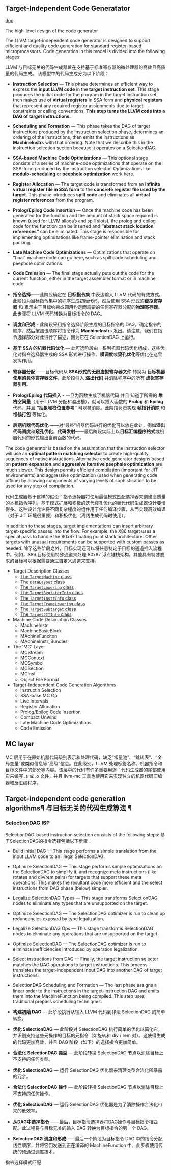 
## Target-Independent Code Generatator

[doc](https://llvm.org/docs/CodeGenerator.html)

The high-level design of the code generator

The LLVM target-independent code generator is designed to support efficient and quality code generation for standard register-based microprocessors. Code generation in this model is divided into the following stages:

LLVM 与目标无关的代码生成器旨在支持基于标准寄存器的微处理器的高效且高质量的代码生成。
该模型中的代码生成分为以下阶段：

- **Instruction Selection** — This phase determines an efficient way to express the **input LLVM code** in the **target instruction set**. This stage produces the initial code for the program in the target instruction set, then makes use of **virtual registers** in SSA form and **physical registers** that represent any required register assignments due to target constraints or calling conventions. **This step turns the LLVM code into a DAG of target instructions.**
- **Scheduling and Formation** — This phase takes the DAG of target instructions produced by the instruction selection phase, determines an ordering of the instructions, then emits the instructions as **MachineInstr**s with that ordering. Note that we describe this in the instruction selection section because it operates on a SelectionDAG.
- **SSA-based Machine Code Optimizations** — This optional stage consists of a series of machine-code optimizations that operate on the SSA-form produced by the instruction selector. Optimizations like **modulo-scheduling** or **peephole optimization** work here.
- **Register Allocation** — The target code is transformed from an **infinite virtual register file in SSA form** to the **concrete register file used by the target**. This phase introduces **spill code** and eliminates all **virtual register references** from the program.
- **Prolog/Epilog Code Insertion** — Once the machine code has been generated for the function and the amount of stack space required is known (used for LLVM alloca’s and spill slots), the prolog and epilog code for the function can be inserted and **“abstract stack location references”** can be eliminated. This stage is responsible for implementing optimizations like frame-pointer elimination and stack packing.
- **Late Machine Code Optimizations** — Optimizations that operate on “final” machine code can go here, such as spill code scheduling and peephole optimizations.
- **Code Emission** — The final stage actually puts out the code for the current function, either in the target assembler format or in machine code.


- **指令选择**——此阶段确定在 **目标指令集** 中表达输入 LLVM 代码的有效方式。此阶段为目标指令集中的程序生成初始代码，然后使用 SSA 形式的**虚拟寄存器** 和 表示由于目标约束或调用约定而需要的任何寄存器分配的**物理寄存器**。此步骤将 LLVM 代码转换为目标指令的 DAG。
- **调度和形成** - 此阶段采用指令选择阶段生成的目标指令的 DAG，确定指令的顺序，然后按照该顺序将指令作为 **MachineInstr**s 发出。请注意，我们在指令选择部分对此进行了描述，因为它在 SelectionDAG 上运行。
- **基于 SSA 的机器代码优化** — 此可选阶段由一系列机器代码优化组成，这些优化对指令选择器生成的 SSA 形式进行操作。**模调度**或**窥孔优化**等优化在这里发挥作用。
- **寄存器分配** ——目标代码从 **SSA形式的无限虚拟寄存器文件** 转换为 **目标机器使用的具体寄存器文件**。此阶段引入 **溢出代码** 并消除程序中的所有 **虚拟寄存器引用**。
- **Prolog/Epilog 代码插入** - 一旦为函数生成了机器代码 并且 知道了所需的 **堆栈空间量**（用于 LLVM 分配和溢出槽），就可以插入函数的 **Prolog** 和 **Epilog** 代码，并且 **“抽象堆栈位置参考”** 可以被消除。此阶段负责实现 **帧指针消除** 和 **堆栈打包** 等优化。
- **后期机器代码优化** ——对“最终”机器代码进行的优化可以放在此处，例如**溢出代码调度**和**窥孔优化**。**代码发射**——最后阶段实际上以**目标汇编程序格式**或机器代码的形式输出当前函数的代码。

The code generator is based on the assumption that the instruction selector will use an **optimal pattern matching selector** to create high-quality sequences of native instructions. Alternative code generator designs based on **pattern expansion** and **aggressive iterative peephole optimization** are much slower. This design permits efficient compilation (important for JIT environments) and aggressive optimization (used when generating code offline) by allowing components of varying levels of sophistication to be used for any step of compilation.

代码生成器基于这样的假设：指令选择器将使用最佳模式匹配选择器来创建高质量的本机指令序列。基于模式扩展和积极的迭代窥孔优化的替代代码生成器设计要慢得多。这种设计允许将不同复杂程度的组件用于任何编译步骤，从而实现高效编译（对于 JIT 环境很重要）和积极优化（离线生成代码时使用）。

In addition to these stages, target implementations can insert arbitrary target-specific passes into the flow. For example, the X86 target uses a special pass to handle the 80x87 floating point stack architecture. Other targets with unusual requirements can be supported with custom passes as needed.
除了这些阶段之外，目标实现还可以将任意特定于目标的通道插入流程中。例如，X86 目标使用特殊通道来处理 80x87 浮点堆栈架构。其他具有特殊要求的目标可以根据需要通过自定义通道来支持。

- Target Description Classes
  - [The ](https://llvm.org/docs/CodeGenerator.html#the-targetmachine-class)[`TargetMachine`](https://llvm.org/docs/CodeGenerator.html#the-targetmachine-class)[ class](https://llvm.org/docs/CodeGenerator.html#the-targetmachine-class)
  - [The ](https://llvm.org/docs/CodeGenerator.html#the-datalayout-class)[`DataLayout`](https://llvm.org/docs/CodeGenerator.html#the-datalayout-class)[ class](https://llvm.org/docs/CodeGenerator.html#the-datalayout-class)
  - [The ](https://llvm.org/docs/CodeGenerator.html#the-targetlowering-class)[`TargetLowering`](https://llvm.org/docs/CodeGenerator.html#the-targetlowering-class)[ class](https://llvm.org/docs/CodeGenerator.html#the-targetlowering-class)
  - [The ](https://llvm.org/docs/CodeGenerator.html#the-targetregisterinfo-class)[`TargetRegisterInfo`](https://llvm.org/docs/CodeGenerator.html#the-targetregisterinfo-class)[ class](https://llvm.org/docs/CodeGenerator.html#the-targetregisterinfo-class)
  - [The ](https://llvm.org/docs/CodeGenerator.html#the-targetinstrinfo-class)[`TargetInstrInfo`](https://llvm.org/docs/CodeGenerator.html#the-targetinstrinfo-class)[ class](https://llvm.org/docs/CodeGenerator.html#the-targetinstrinfo-class)
  - [The ](https://llvm.org/docs/CodeGenerator.html#the-targetframelowering-class)[`TargetFrameLowering`](https://llvm.org/docs/CodeGenerator.html#the-targetframelowering-class)[ class](https://llvm.org/docs/CodeGenerator.html#the-targetframelowering-class)
  - [The ](https://llvm.org/docs/CodeGenerator.html#the-targetsubtarget-class)[`TargetSubtarget`](https://llvm.org/docs/CodeGenerator.html#the-targetsubtarget-class)[ class](https://llvm.org/docs/CodeGenerator.html#the-targetsubtarget-class)
  - [The ](https://llvm.org/docs/CodeGenerator.html#the-targetjitinfo-class)[`TargetJITInfo`](https://llvm.org/docs/CodeGenerator.html#the-targetjitinfo-class)[ class](https://llvm.org/docs/CodeGenerator.html#the-targetjitinfo-class)
- Machine Code Description Classes
  - MachineInstr
  - MachineBasicBlock
  - MAchineFunciton
  - MAchineInstr_Bundles
- The 'MC' Layer
  - MCStream
  - MCContext
  - MCSymbol
  - MCSection
  - MCInst
  - Object File Format
- Target-Independent Code Generation Algorithms
  - Instructin Selection
  - SSA-base MC Op
  - Live Intervals
  - Register Allocation
  - Prolog/Epilog Code Insertion
  - Compact Unwind
  - Late Machine Code Optimizations
  - Code Emission


## MC layer
MC 层用于在原始机器代码级别表示和处理代码，缺乏“常量池”、“跳转表”、“全局变量”或类似信息等“高级”信息。在此级别，LLVM 处理标签名称、机器指令和目标文件中的部分等内容。该层中的代码有许多重要用途：代码生成器的尾部使用它来编写 .s 或 .o 文件，并且 llvm-mc 工具也使用它来实现独立的机器代码汇编器和反汇编程序。

## Target-independent code generation algorithms¶ 与目标无关的代码生成算法 ¶


### SelectionDAG ISP

SelectionDAG-based instruction selection consists of the following steps:
基于SelectionDAG的指令选择包括以下步骤：

- Build initial DAG — This stage performs a simple translation from the input LLVM code to an illegal SelectionDAG.
- Optimize SelectionDAG — This stage performs simple optimizations on the SelectionDAG to simplify it, and recognize meta instructions (like rotates and div/rem pairs) for targets that support these meta operations. This makes the resultant code more efficient and the select instructions from DAG phase (below) simpler.
- Legalize SelectionDAG Types — This stage transforms SelectionDAG nodes to eliminate any types that are unsupported on the target.
- Optimize SelectionDAG — The SelectionDAG optimizer is run to clean up redundancies exposed by type legalization.
- Legalize SelectionDAG Ops — This stage transforms SelectionDAG nodes to eliminate any operations that are unsupported on the target.
- Optimize SelectionDAG — The SelectionDAG optimizer is run to eliminate inefficiencies introduced by operation legalization.
- Select instructions from DAG — Finally, the target instruction selector matches the DAG operations to target instructions. This process translates the target-independent input DAG into another DAG of target instructions.
- SelectionDAG Scheduling and Formation — The last phase assigns a linear order to the instructions in the target-instruction DAG and emits them into the MachineFunction being compiled. This step uses traditional prepass scheduling techniques.

- **构建初始 DAG** — 此阶段执行从输入 LLVM 代码到非法 SelectionDAG 的简单转换。
- **优化 SelectionDAG** — 此阶段对 SelectionDAG 执行简单的优化以简化它，并识别支持这些元操作的目标的元指令（如旋转和 div / rem 对）。这使得生成的代码更加高效，并且 DAG 阶段（如下）的选择指令更加简单。
- **合法化 SelectionDAG 类型** — 此阶段转换 SelectionDAG 节点以消除目标上不支持的任何类型。
- **优化 SelectionDAG** — 运行 SelectionDAG 优化器来清理类型合法化所暴露的冗余。
- **合法化 SelectionDAG 操作** — 此阶段转换 SelectionDAG 节点以消除目标上不支持的任何操作。
- **优化 SelectionDAG** — 运行 SelectionDAG 优化器是为了消除操作合法化带来的低效率。
- **从DAG中选择指令** ——最后，目标指令选择器将DAG操作与目标指令相匹配。此过程将与目标无关的输入 DAG 转换为目标指令的另一个 DAG。
- **SelectionDAG 调度和形成**——最后一个阶段为目标指令 DAG 中的指令分配线性顺序，并将它们发送到正在编译的 MachineFunction 中。此步骤使用传统的预通过调度技术。


指令选择模式匹配